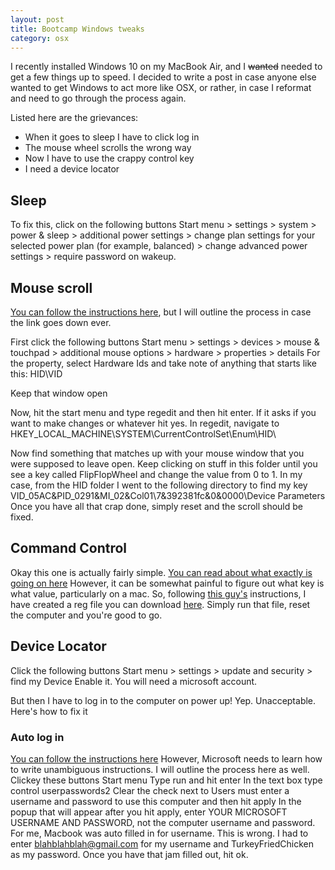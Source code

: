 ```yaml
---
layout: post
title: Bootcamp Windows tweaks
category: osx
---
```


I recently installed Windows 10 on my MacBook Air, and I ~~wanted~~ needed to get a few things up to speed.
I decided to write a post in case anyone else wanted to get Windows to act more like OSX, or rather, in case I reformat and need to go through the process again.

Listed here are the grievances:

* When it goes to sleep I have to click log in
* The mouse wheel scrolls the wrong way
* Now I have to use the crappy control key
* I need a device locator

## Sleep ##
To fix this, click on the following buttons
Start menu > settings > system > power & sleep > additional power settings > change plan settings for your selected power plan (for example, balanced) > change advanced power settings > require password on wakeup.

## Mouse scroll ##
[You can follow the instructions here](http://kevinbecker.org/blog/2012/09/17/reverse-scrolling-on-windows-8), but I will outline the process in case the link goes down ever.

First click the following buttons
Start menu > settings > devices > mouse & touchpad > additional mouse options > hardware > properties > details
For the property, select Hardware Ids and take note of anything that starts like this: HID\VID

Keep that window open

Now, hit the start menu and type regedit and then hit enter. If it asks if you want to make changes or whatever hit yes.
In regedit, navigate to HKEY_LOCAL_MACHINE\SYSTEM\CurrentControlSet\Enum\HID\

Now find something that matches up with your mouse window that you were supposed to leave open.
Keep clicking on stuff in this folder until you see a key called FlipFlopWheel and change the value from 0 to 1.
In my case, from the HID folder I went to the following directory to find my key VID_05AC&PID_0291&MI_02&Col01\7&392381fc&0&0000\Device Parameters\
Once you have all that crap done, simply reset and the scroll should be fixed.

## Command Control ##
Okay this one is actually fairly simple.
[You can read about what exactly is going on here](http://www.howtogeek.com/howto/windows-vista/disable-caps-lock-key-in-windows-vista/)
However, it can be somewhat painful to figure out what key is what value, particularly on a mac.
So, following [this guy's](https://forum.parallels.com/threads/how-to-remap-apple-keyboard-command-keys-to-control-keys.110602/) instructions, I have created a reg file you can download [here](https://drive.google.com/open?id=0B5wa5-wJliQpUlhQSkM3ZU1NcDg).
Simply run that file, reset the computer and you're good to go.

## Device Locator ##
Click the following buttons
Start menu > settings > update and security > find my Device
Enable it. You will need a microsoft account.

But then I have to log in to the computer on power up!
Yep. Unacceptable. Here's how to fix it

### Auto log in ###
[You can follow the instructions here](http://windows.microsoft.com/en-us/windows-vista/turn-on-automatic-logon)
However, Microsoft needs to learn how to write unambiguous instructions. I will outline the process here as well.
Clickey these buttons
Start menu
Type run and hit enter
In the text box type control userpasswords2
Clear the check next to Users must enter a username and password to use this computer and then hit apply
In the popup that will appear after you hit apply, enter YOUR MICROSOFT USERNAME AND PASSWORD, not the computer username and password. For me, Macbook was auto filled in for username. This is wrong. I had to enter blahblahblah@gmail.com for my username and TurkeyFriedChicken as my password.
Once you have that jam filled out, hit ok.
